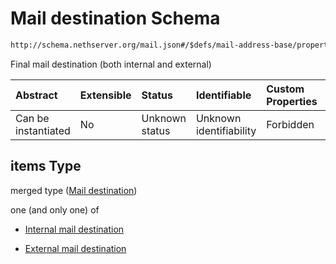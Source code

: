 # Mail destination Schema

```txt
http://schema.nethserver.org/mail.json#/$defs/mail-address-base/properties/destinations/items
```

Final mail destination (both internal and external)

| Abstract            | Extensible | Status         | Identifiable            | Custom Properties | Additional Properties | Access Restrictions | Defined In                                      |
| :------------------ | :--------- | :------------- | :---------------------- | :---------------- | :-------------------- | :------------------ | :---------------------------------------------- |
| Can be instantiated | No         | Unknown status | Unknown identifiability | Forbidden         | Allowed               | none                | [mail.json\*](mail.json "open original schema") |

## items Type

merged type ([Mail destination](mail-defs-mail-destination.md))

one (and only one) of

*   [Internal mail destination](mail-defs-internal-mail-destination.md "check type definition")

*   [External mail destination](mail-defs-mail-destination-oneof-external-mail-destination.md "check type definition")
